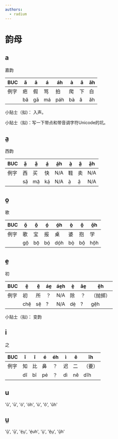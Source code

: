```yaml
---
authors: 
  - radium
---
```


# 韵母

## a 
嘉韵

| BUC | ă | ā | á | áh | à | â | ăh |
| -- | -- | -- | -- | -- | -- | -- | -- |
| 例字 | 疤 | 假 | 骂 | 拍 | 爬 | 下 | 白 |
|  | bă | gā | má | páh | bà | â | ăh |

小贴士（拟)： 入声。 

小贴士（拟)：写一下带点和带音调字符Unicode的坑。


## a̤
西韵


| BUC | ă̤ | ā̤ | á̤ | á̤h | à̤ | â̤ | ă̤h |
| -- | -- | -- | -- | -- | -- | -- | -- |
| 例字 | 西 | 买 | 快 | N/A | 鞋 | 卖 | N/A |
|  | să̤ | mā̤ | ká̤ | N/A | à̤ | â̤ | N/A |


## o̤
歌

| BUC | ŏ̤ | ō̤ | ó̤ | ó̤h | ò̤ | ô̤ | ŏ̤h |
| -- | -- | -- | -- | -- | -- | -- | -- |
| 例字 | 歌 | 宝 | 报 | 桌 | 婆 | 抱 | 学 |
|  | gŏ̤ | bō̤ | bó̤ | dó̤h | bò̤ | bô̤ | hŏ̤h |

## e̤
初

| BUC | ĕ̤ | ē̤ | áe̤ | áe̤h | è̤ | âe̤ | ĕ̤h |
| -- | -- | -- | -- | -- | -- | -- | -- |
| 例字 | 初 | 所 | ？ | N/A | 除 | ？ | （抛掷） |
|  | chĕ̤ | sē̤ | ? | N/A | dè̤ | ? | gĕ̤h |

小贴士（拟)： 变韵
## i
之

| BUC | ĭ | ī | é | éh | ì | ê | ĭh |
| -- | -- | -- | -- | -- | -- | -- | -- |
| 例字 | 知 | 比 | 鼻 | ？ | 迟 | 二 | （要） |
|  | dĭ | bī | pé | ？ | dì | nê | dĭh |


## u
'ŭ', 'ū', 'ó', 'óh', 'ù', 'ô', 'ŭh'

## ṳ
'ṳ̆', 'ṳ̄', 'é̤ṳ', 'é̤uh', 'ṳ̀', 'ê̤ṳ', 'ṳ̆h'
